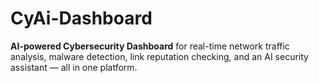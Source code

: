 # CyAi-Dashboard
**AI-powered Cybersecurity Dashboard** for real-time network traffic analysis, malware detection, link reputation checking, and an AI security assistant — all in one platform.
